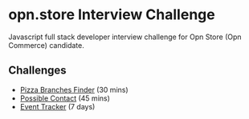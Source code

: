 # opn.store Interview Challenge
Javascript full stack developer interview challenge for Opn Store (Opn Commerce) candidate.

## Challenges
- [Pizza Branches Finder](https://opn-ooo.github.io/opn-store-interview-challenge/branches-finder) (30 mins)
- [Possible Contact](https://opn-ooo.github.io/opn-store-interview-challenge/possible-contact) (45 mins)
- [Event Tracker](https://opn-ooo.github.io/opn-store-interview-challenge/event-tracker) (7 days)
